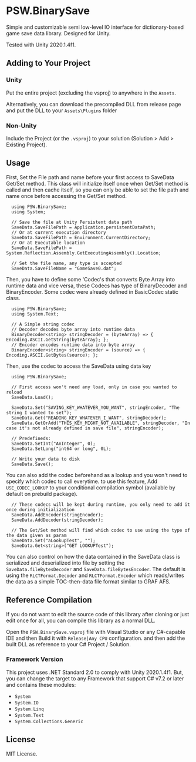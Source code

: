 # PSW.BinarySave
Simple and customizable semi low-level IO interface for dictionary-based game save data library. Designed for Unity.

Tested with Unity 2020.1.4f1.

## Adding to Your Project
### Unity
Put the entire project (excluding the vsproj) to anywhere in the `Assets`.

Alternatively, you can download the precompiled DLL from release page and put the DLL to your `Assets\Plugins` folder
### Non-Unity
Include the Project (or the `.vsproj`) to your solution (Solution > Add > Existing Project).

## Usage
First, Set the File path and name before your first access to SaveData Get/Set method. This class will initialize itself once when Get/Set method is called and then cache
itself, so you can only be able to set the file path and name once before accessing the Get/Set method.
```
  using PSW.BinarySave;
  using System;
  
  // Save the file at Unity Persistent data path
  SaveData.SaveFilePath = Application.persistentDataPath;
  // Or at current execution directory
  SaveData.SaveFilePath = Environment.CurrentDirectory;
  // Or at Executable location
  SaveData.SaveFilePath = System.Reflection.Assembly.GetExecutingAssembly().Location;
  
  // Set the file name, any type is accepted
  SaveData.SaveFileName = "GameSave0.dat";
```
Then, you have to define some 'Codec's that converts Byte Array into runtime data and vice versa, these Codecs has type of BinaryDecoder and BinaryEncoder.
Some codec were already defined in BasicCodec static class.
```
  using PSW.BinarySave;
  using System.Text;
  
  // A Simple string codec
  // Decoder decodes byte array into runtime data
  BinaryDecoder<string> stringDecoder = (byteArray) => { Encoding.ASCII.GetString(byteArray); };
  // Encoder encodes runtime data into byte array
  BinaryEncoder<string> stringEncoder = (source) => { Encoding.ASCII.GetBytes(source); };
```
Then, use the codec to access the SaveData using data key
```
  using PSW.BinarySave;
  
  // First access won't need any load, only in case you wanted to reload
  SaveData.Load();
  
  SaveData.Set("SAVING_KEY_WHATEVER_YOU_WANT", stringEncoder, "The string I wanted to set");
  SaveData.Get("READING_KEY_WHATEVER_I_WANT", stringDecoder);
  SaveData.GetOrAdd("THIS_KEY_MIGHT_NOT_AVAILABLE", stringDecoder, "In case it's not already defined in save file", stringEncoder);
  
  // Predefineds:
  SaveData.SetInt("AnInteger", 0);
  SaveData.SetLong("int64 or long", 0L);
  
  // Write your data to disk
  SaveData.Save();
```
You can also add the codec beforehand as a lookup and you won't need to specify which codec to call everytime. to use this feature, 
Add `USE_CODEC_LOOKUP` to your conditional compilation symbol (available by default on prebuild package).
```
  // These codecs will be kept during runtime, you only need to add it once during initialization
  SaveData.AddEncoder(stringEncoder);
  SaveData.AddDecoder(stringDecoder);
  
  // The Get/Set method will find which codec to use using the type of the data given as param
  SaveData.Set("aLookupTest", "");
  SaveData.Get<string>("GET LOOKUPTest");
```
You can also control on how the data contained in the SaveData class is serialized and deserialized into file by setting the `SaveData.fileBytesDecoder` and `SaveData.fileBytesEncoder`. The default is using the `RLCTFormat.Decoder` and `RLCTFormat.Encoder` which reads/writes the data as a simple TOC-then-data file format similar to GRAF AFS.

## Reference Compilation
If you do not want to edit the source code of this library after cloning or just edit once for all, you can compile this library as a normal DLL.

Open the `PSW.BinarySave.vsproj` file with Visual Studio or any C#-capable IDE and then Build it with `Release|Any CPU` configuration.
and then add the built DLL as reference to your C# Project / Solution.

### Framework Version
This project uses .NET Standard 2.0 to comply with Unity 2020.1.4f1.
But, you can change the target to any Framework that support C# v7.2 or later and contains these modules:
- `System`
- `System.IO`
- `System.Linq`
- `System.Text`
- `System.Collections.Generic`

## License
MIT License.
